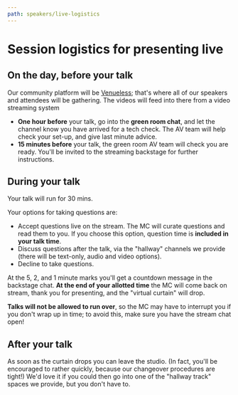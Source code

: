 ```yaml
---
path: speakers/live-logistics
---
```


# Session logistics for presenting live


## On the day, before your talk

Our community platform will be [Venueless](https://venueless.org); that's where all of our speakers and attendees will be gathering. The videos will feed into there from a video streaming system

- **One hour before** your talk, go into the **green room chat**, and let the channel know you have arrived for a tech check. The AV team will help check your set-up, and give last minute advice.
- **15 minutes before** your talk, the green room AV team will check you are ready. You'll be invited to the streaming backstage for further instructions.


## During your talk

Your talk will run for 30 mins.

Your options for taking questions are:

- Accept questions live on the stream. The MC will curate questions and read them to you. If you choose this option, question time is **included in your talk time**.
- Discuss questions after the talk, via the "hallway" channels we provide (there will be text-only, audio and video options).
- Decline to take questions.

At the 5, 2, and 1 minute marks you'll get a countdown message in the backstage chat. **At the end of your allotted time** the MC will come back on stream, thank you for presenting, and the "virtual curtain" will drop.

**Talks will not be allowed to run over**, so the MC may have to interrupt you if you don't wrap up in time; to avoid this, make sure you have the stream chat open!

## After your talk

As soon as the curtain drops you can leave the studio. (In fact, you'll be encouraged to rather quickly, because our changeover procedures are tight!) We'd love it if you could then go into one of the "hallway track" spaces we provide, but you don't have to.


